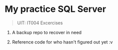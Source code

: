 # My practice SQL Server
>UIT: IT004 Excercises

1. A backup repo to recover in need

2. Reference code for who hasn't figured out yet :v
